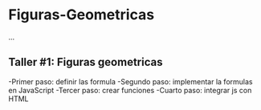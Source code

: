 # Figuras-Geometricas

...

## Taller #1: Figuras geometricas

-Primer paso: definir las formula
-Segundo paso: implementar la 
formulas en JavaScript
-Tercer paso: crear funciones
-Cuarto paso: integrar js con HTML  